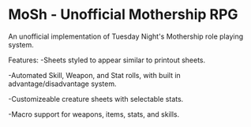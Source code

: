 # MoSh - Unofficial Mothership RPG
An unofficial implementation of Tuesday Night's Mothership role playing system.

Features:
  -Sheets styled to appear similar to printout sheets.
  
  -Automated Skill, Weapon, and Stat rolls, with built in advantage/disadvantage system.
  
  -Customizeable creature sheets with selectable stats.
  
  -Macro support for weapons, items, stats, and skills.
